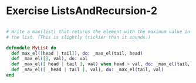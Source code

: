 Exercise ListsAndRecursion-2
============================

```elixir

# Write a max(list) that returns the element with the maximum value in
# the list. (This is slightly trickier than it sounds.)

defmodule MyList do
  def max_el([head | tail]), do: _max_el(tail, head)
  def _max_el([], val), do: val
  def _max_el([ head | tail ], val) when head > val, do: _max_el(tail, head)
  def _max_el([ _head | tail ], val), do: _max_el(tail, val)
end

```
